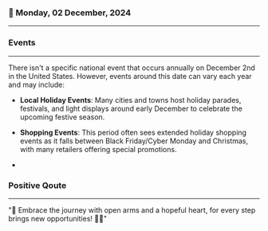### 📅 Monday, 02 December, 2024
------
### Events
------
There isn't a specific national event that occurs annually on December 2nd in the United States. However, events around this date can vary each year and may include:

- **Local Holiday Events**: Many cities and towns host holiday parades, festivals, and light displays around early December to celebrate the upcoming festive season.
  
- **Shopping Events**: This period often sees extended holiday shopping events as it falls between Black Friday/Cyber Monday and Christmas, with many retailers offering special promotions.

-
### Positive Qoute
------
"🌟 Embrace the journey with open arms and a hopeful heart, for every step brings new opportunities! 🚀✨"
